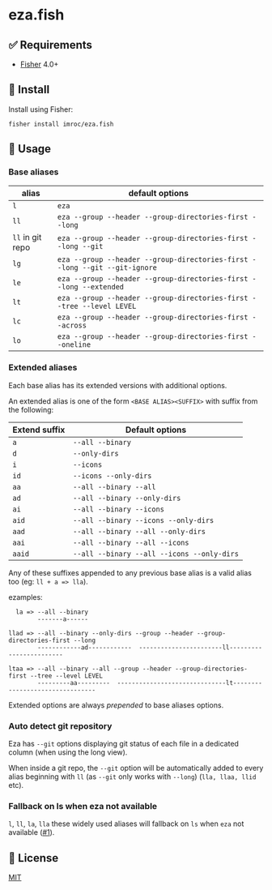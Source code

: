 # eza.fish

## ✅ Requirements

- [Fisher](https://github.com/jorgebucaran/fisher) 4.0+

## 🚀 Install

Install using Fisher:

```console
fisher install imroc/eza.fish
```

## 🔧 Usage

### Base aliases

| alias            | default options                                                            |
| ---------------- | -------------------------------------------------------------------------- |
| `l`              | `eza`                                                                      |
| `ll`             | `eza --group --header --group-directories-first --long`                    |
| `ll` in git repo | `eza --group --header --group-directories-first --long --git`              |
| `lg`             | `eza --group --header --group-directories-first --long --git --git-ignore` |
| `le`             | `eza --group --header --group-directories-first --long --extended`         |
| `lt`             | `eza --group --header --group-directories-first --tree --level LEVEL`      |
| `lc`             | `eza --group --header --group-directories-first --across`                  |
| `lo`             | `eza --group --header --group-directories-first --oneline`                 |

### Extended aliases

Each base alias has its extended versions with additional options.

An extended alias is one of the form `<BASE ALIAS><SUFFIX>` with suffix from the following:

| Extend suffix | Default options                                    |
| ------------- | ------------------------------------------ |
| `a`           | `--all --binary`                           |
| `d`           | `--only-dirs`                              |
| `i`           | `--icons`                      |
| `id`          | `--icons --only-dirs`                                  |
| `aa`          | `--all --binary --all`                     |
| `ad`          | `--all --binary --only-dirs`               |
| `ai`          | `--all --binary --icons`                   |
| `aid`         | `--all --binary --icons --only-dirs`       |
| `aad`         | `--all --binary --all --only-dirs`         |
| `aai`         | `--all --binary --all --icons`             |
| `aaid`        | `--all --binary --all --icons --only-dirs` |

Any of these suffixes appended to any previous base alias is a valid alias too (eg: `ll + a => lla`).

ezamples:

```console
  la => --all --binary
        -------a------

llad => --all --binary --only-dirs --group --header --group-directories-first --long
        ------------ad------------  -----------------------ll------------------------

ltaa => --all --binary --all --group --header --group-directories-first --tree --level LEVEL
        ---------aa---------  ------------------------------lt--------------------------------
```

Extended options are always *prepended* to base aliases options.

### Auto detect git repository

Eza has `--git` options displaying git status of each file in a dedicated column (when using the long view).

When inside a git repo, the `--git` option will be automatically added to every alias beginning with `ll` (as `--git` only works with `--long`) (`lla, llaa, llid` etc).

### Fallback on ls when eza not available

`l`, `ll`, `la`, `lla` these widely used aliases will fallback on `ls` when `eza` not available ([#1](https://github.com/imroc/eza.fish/issues/1)).

## 📝 License

[MIT](LICENSE)


